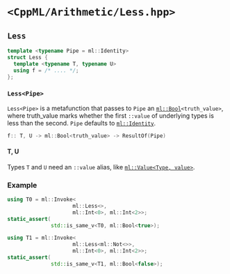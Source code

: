 # `<CppML/Arithmetic/Less.hpp>`

## `Less`

```c++
template <typename Pipe = ml::Identity>
struct Less {
  template <typename T, typename U>
  using f = /* .... */;
};
```
### `Less<Pipe>`

`Less<Pipe>` is a metafunction that passes to `Pipe` an [`ml::Bool`](../Vocabulary/Value.md)`<truth_value>`, where truth_value marks whether the first `::value` of underlying types is less than the second. `Pipe` defaults to [`ml::Identity`](../Functional/Identity.md).

```c++
f:: T, U -> ml::Bool<truth_value> -> ResultOf(Pipe)
```

#### T, U

Types `T` and `U` need an `::value` alias, like [`ml::Value<Type, value>`](../Vocabulary/Value.md).

### Example

```c++
using T0 = ml::Invoke<
                     ml::Less<>,
                     ml::Int<0>, ml::Int<2>>;
static_assert(
              std::is_same_v<T0, ml::Bool<true>);

using T1 = ml::Invoke<
                     ml::Less<ml::Not<>>,
                     ml::Int<0>, ml::Int<2>>;
static_assert(
              std::is_same_v<T1, ml::Bool<false>);
```
